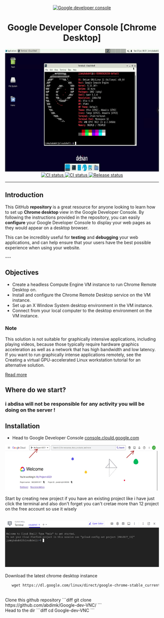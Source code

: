 <div align="center">
	<a href="https://console.cloud.google.com/" target="_blank" rel="noreferrer"><img src="https://i.ibb.co/hVbq7bF/unnamed.png" width="50" height="50" alt="Google developer console" /></a>
 <h1>Google Developer Console [Chrome Desktop]</h1>
</div>
  <div align="center">
<a href="https://console.cloud.google.com/" target="_blank" rel="noreferrer"><img src="https://github.com/abdimk/Google-dev-VNC/blob/7090283e25728be63398f52ed09b43ed5380af1e/images/desktop.png" width="650" height="400" alt="Google developer console" /></a>
  </div>
	<div align="center">
		<a href="">
		<img src="https://shields.io/endpoint?url=https://badges.readysetplay.io/workflow/filiptibell/lune/ci.yaml" alt="CI status" />
		</a>
		<a href="">
			<img src="https://shields.io/endpoint?url=https://badges.readysetplay.io/workflow/filiptibell/lune/ci.yaml" alt="CI status" />
		</a>
		<a href="">
			<img src="https://shields.io/endpoint?url=https://badges.readysetplay.io/workflow/filiptibell/lune/release.yaml" alt="Release status" />
		</a>
		

</div>




---
## Introduction
<p>  This GitHub <strong>repository</strong> is a great resource for anyone looking to learn how to set up <strong>Chrome desktop </strong>view in the Google Developer Console. By following the instructions provided in the repository, you can easily <strong>configure</strong> your Google Developer Console to display your web pages as they would appear on a desktop browser. </p>

<p>This can be incredibly useful for <strong>testing</strong> and <strong>debugging</strong> your web applications, and can help ensure that your users have the best possible experience when using your website.</p>
---

## Objectives

- Create a headless Compute Engine VM instance to run Chrome Remote Desktop on.
- Install and configure the Chrome Remote Desktop service on the VM instance.
- Set up an X Window System desktop environment in the VM instance.
- Connect from your local computer to the desktop environment on the VM instance.


### Note
<p>This solution is not suitable for graphically intensive applications, including playing videos, because those typically require hardware graphics acceleration as well as a network that has high bandwidth and low latency. If you want to run graphically intense applications remotely, see the Creating a virtual GPU-accelerated Linux workstation tutorial for an alternative solution.</p>

[Read more](https://cloud.google.com/architecture/chrome-desktop-remote-on-compute-engine?_ga=2.54915049.-316264778.1626084193)
## Where do we start? 

### i abdisa will not be responsible for any activity you will be doing on the server ! 
## Installation

- Head to Google Developer Console [console.clould.google.com](https://console.cloud.google.com/)
  <br>
<div align="left">
<a href="https://console.cloud.google.com/" target="_blank" rel="noreferrer"><img src="https://github.com/abdimk/Google-dev-VNC/blob/main/images/1_ex.jpg" width="500" height="150" alt="Google developer console" /></a>
  </div>
  
<p>Start by creating new project if you have an existing project like i have just click the terminal and also don't forget you can't cretae more than 12 project on the free account so use it wisely </p>
<br>
<div align="left">
<a href="https://console.cloud.google.com/" target="_blank" rel="noreferrer"><img src="https://github.com/abdimk/Google-dev-VNC/blob/main/images/terminal.png" width="600" height="150" alt="Google developer console" /></a>
  </div>
  <br>
Download the latest chrome desktop instance 
 
```diff
   wget https://dl.google.com/linux/direct/google-chrome-stable_current_amd64.deb
```
<br>
Clone this github repository 
```diff
   git clone https://github.com/abdimk/Google-dev-VNC/
```
<br>
Head to the dir
```diff
   cd Google-dev-VNC
```
